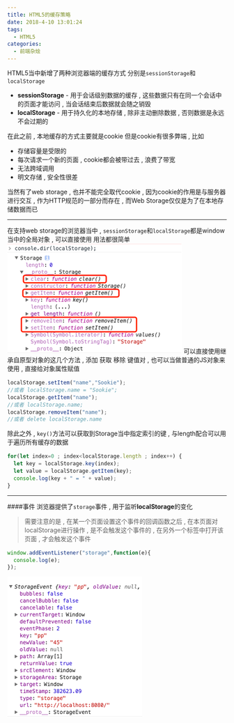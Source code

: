 ```yaml
---
title: HTML5的缓存策略
date: 2018-4-10 13:01:24
tags: 
  - HTML5
categories: 
  - 前端杂烩
---
```


HTML5当中新增了两种浏览器端的缓存方式
分别是`sessionStorage`和`localStorage`

+ **sessionStorage** - 用于会话级别数据的缓存 , 这些数据只有在同一个会话中的页面才能访问 , 当会话结束后数据就会随之销毁
+ **localStorage** - 用于持久化的本地存储 , 除非主动删除数据 , 否则数据是永远不会过期的
<!-- more -->
在此之前 , 本地缓存的方式主要就是cookie
但是cookie有很多弊端 , 比如
+ 存储容量是受限的
+ 每次请求一个新的页面 , cookie都会被带过去 , 浪费了带宽
+ 无法跨域调用
+ 明文存储 , 安全性很差

当然有了web storage , 也并不能完全取代cookie , 因为cookie的作用是与服务器进行交互 , 作为HTTP规范的一部分而存在 , 而Web Storage仅仅是为了在本地存储数据而已

---
在支持web storage的浏览器当中 , `sessionStorage`和`localStorage`都是window当中的全局对象 , 可以直接使用
用法都很简单
![localstorage](/images/前端杂烩/localstorage.png)
可以直接使用继承自原型对象的这几个方法 , 添加 获取 移除 键值对 , 也可以当做普通的JS对象来使用 , 直接给对象属性赋值

```javascript
localStorage.setItem("name","Sookie");
//或者 localStorage.name = "Sookie";
localStorage.getItem("name");
//或者 localStorage.name;
localStorage.removeItem("name");
//或者 delete localStorage.name
```
除此之外 , `key()`方法可以获取到Storage当中指定索引的键 , 与length配合可以用于遍历所有缓存的数据

```javascript
for(let index=0 ; index<localStorage.length ; index++) {
  let key = localStorage.key(index);
  let value = localStorage.getItem(key);
  console.log(key + " = " + value);
}
```

---
####事件
浏览器提供了`storage`事件 , 用于监听**localStorage**的变化
> 需要注意的是 , 在某一个页面设置这个事件的回调函数之后 , 在本页面对localStorage进行操作 , 是不会触发这个事件的 , 在另外一个标签中打开该页面 , 才会触发这个事件

```javascript
window.addEventListener("storage",function(e){
  console.log(e);
});
```
![storage_event](/images/前端杂烩/storage_event.png)